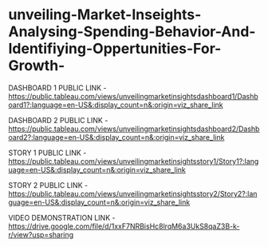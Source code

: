 # unveiling-Market-Inseights-Analysing-Spending-Behavior-And-Identifiying-Oppertunities-For-Growth-

DASHBOARD 1 PUBLIC LINK - https://public.tableau.com/views/unveilingmarketinsightsdashboard1/Dashboard1?:language=en-US&:display_count=n&:origin=viz_share_link

DASHBOARD 2 PUBLIC LINK - https://public.tableau.com/views/unveilingmarketinsightsdashboard2/Dashboard2?:language=en-US&:display_count=n&:origin=viz_share_link

STORY 1 PUBLIC LINK - https://public.tableau.com/views/unveilingmarketinsightsstory1/Story1?:language=en-US&:display_count=n&:origin=viz_share_link

STORY 2 PUBLIC LINK - https://public.tableau.com/views/unveilingmarketinsightsstory2/Story2?:language=en-US&:display_count=n&:origin=viz_share_link

VIDEO DEMONSTRATION LINK - https://drive.google.com/file/d/1xxF7NRBisHc8lrqM6a3UkS8qaZ3B-k-r/view?usp=sharing
